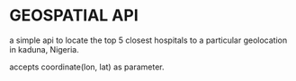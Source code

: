 # GEOSPATIAL API

a simple api to locate the top 5 closest hospitals to a particular geolocation in kaduna, Nigeria.

accepts coordinate(lon, lat) as parameter.

